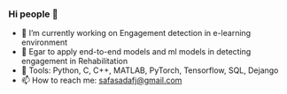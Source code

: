 ### Hi people 👋


- 🔭 I’m currently working on Engagement detection in e-learning environment 
- 🌱 Egar to apply end-to-end models and ml models in detecting engagement in Rehabilitation 
- 💬 Tools: Python, C, C++, MATLAB, PyTorch, Tensorflow, SQL, Dejango 
- 📫 How to reach me: safasadafj@gmail.com
